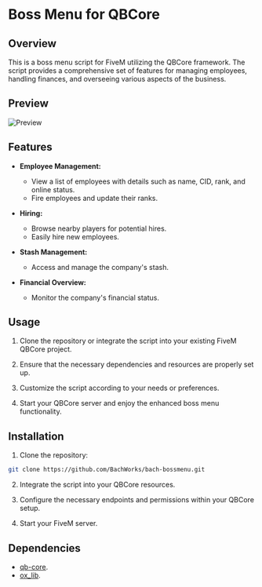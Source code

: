 # Boss Menu for QBCore

## Overview

This is a boss menu script for FiveM utilizing the QBCore framework. The script provides a comprehensive set of features for managing employees, handling finances, and overseeing various aspects of the business.

## Preview

![Preview](https://cdn.discordapp.com/attachments/1158487979929653338/1176150580876550275/image.png?ex=656dd296&is=655b5d96&hm=775fb6051b199327cd0f5252a98ec05a295a3737c23e73e7f682195339c974db&)

## Features

- **Employee Management:**
  - View a list of employees with details such as name, CID, rank, and online status.
  - Fire employees and update their ranks.

- **Hiring:**
  - Browse nearby players for potential hires.
  - Easily hire new employees.

- **Stash Management:**
  - Access and manage the company's stash.

- **Financial Overview:**
  - Monitor the company's financial status.
  <!-- - View transactions and perform money-related actions. -->

## Usage

1. Clone the repository or integrate the script into your existing FiveM QBCore project.

2. Ensure that the necessary dependencies and resources are properly set up.

3. Customize the script according to your needs or preferences.

4. Start your QBCore server and enjoy the enhanced boss menu functionality.

## Installation

1. Clone the repository:

```bash
git clone https://github.com/BachWorks/bach-bossmenu.git
```

2. Integrate the script into your QBCore resources.

3. Configure the necessary endpoints and permissions within your QBCore setup.

4. Start your FiveM server.

## Dependencies

- [qb-core](https://github.com/qbcore-framework/qb-core).
- [ox_lib](https://github.com/overextended/ox_lib).